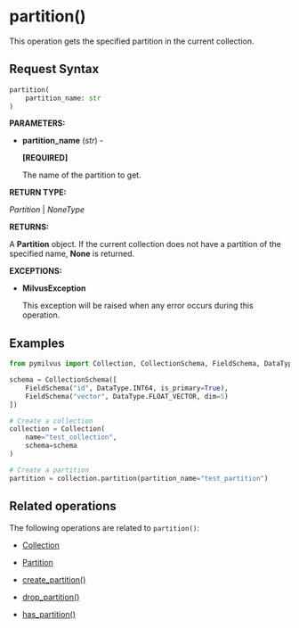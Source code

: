 # partition()

This operation gets the specified partition in the current collection.

## Request Syntax

```python
partition(
    partition_name: str
)
```

**PARAMETERS:**

- **partition_name** (*str*) -

    **[REQUIRED]**

    The name of the partition to get.

**RETURN TYPE:**

*Partition* | *NoneType*

**RETURNS:**

A **Partition** object. If the current collection does not have a partition of the specified name, **None** is returned.

**EXCEPTIONS:**

- **MilvusException**

    This exception will be raised when any error occurs during this operation.

## Examples

```python
from pymilvus import Collection, CollectionSchema, FieldSchema, DataType

schema = CollectionSchema([
    FieldSchema("id", DataType.INT64, is_primary=True),
    FieldSchema("vector", DataType.FLOAT_VECTOR, dim=5)
])

# Create a collection
collection = Collection(
    name="test_collection",
    schema=schema
)

# Create a partition
partition = collection.partition(partition_name="test_partition")
```

## Related operations

The following operations are related to `partition()`:

- [Collection](Collection.md)

- [Partition](../Partition/Partition.md)

- [create_partition()](create_partition.md)

- [drop_partition()](drop_partition.md)

- [has_partition()](has_partition.md)

